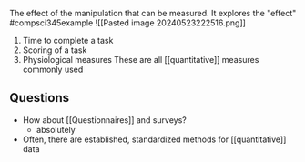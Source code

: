 The effect of the manipulation that can be measured. It explores the "effect"
#compsci345example 
![[Pasted image 20240523222516.png]]
1. Time to complete a task
2. Scoring of a task
3. Physiological measures
These are all [[quantitative]] measures commonly used
## Questions
- How about [[Questionnaires]] and surveys?
	- absolutely
- Often, there are established, standardized methods for [[quantitative]] data